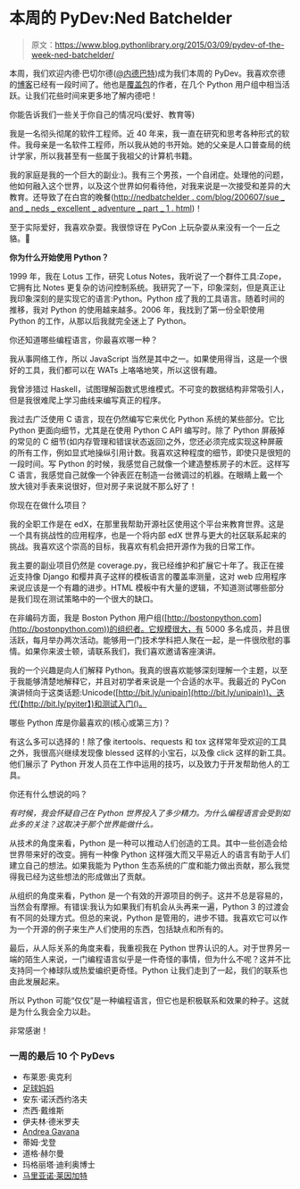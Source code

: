 # 本周的 PyDev:Ned Batchelder

> 原文：<https://www.blog.pythonlibrary.org/2015/03/09/pydev-of-the-week-ned-batchelder/>

本周，我们欢迎内德·巴切尔德([@内德巴特](https://twitter.com/nedbat))成为我们本周的 PyDev。我喜欢奈德的[博客](http://nedbatchelder.com/blog/)已经有一段时间了。他也是[覆盖包](https://pypi.python.org/pypi/coverage)的作者，在几个 Python 用户组中相当活跃。让我们花些时间来更多地了解内德吧！

你能告诉我们一些关于你自己的情况吗(爱好、教育等)

我是一名彻头彻尾的软件工程师。近 40 年来，我一直在研究和思考各种形式的软件。我母亲是一名软件工程师，所以我从她的书开始。她的父亲是人口普查局的统计学家，所以我甚至有一些属于我祖父的计算机书籍。

我的家庭是我的一个巨大的副业:)。我有三个男孩，一个自闭症。处理他的问题，他如何融入这个世界，以及这个世界如何看待他，对我来说是一次接受和差异的大教育。还导致了在白宫的晚餐([http://nedbatchelder . com/blog/200607/sue _ and _ neds _ excellent _ adventure _ part _ 1 . html](http://nedbatchelder.com/blog/200607/sue_and_neds_excellent_adventure_part_1.html))！

至于实际爱好，我喜欢杂耍。我很惊讶在 PyCon 上玩杂耍从来没有一个一丘之貉。🙂

**你为什么开始使用 Python？**

1999 年，我在 Lotus 工作，研究 Lotus Notes，我听说了一个群件工具:Zope，它拥有比 Notes 更复杂的访问控制系统。我研究了一下，印象深刻，但是真正让我印象深刻的是实现它的语言:Python。Python 成了我的工具语言。随着时间的推移，我对 Python 的使用越来越多。2006 年，我找到了第一份全职使用 Python 的工作，从那以后我就完全迷上了 Python。

你还知道哪些编程语言，你最喜欢哪一种？

我从事网络工作，所以 JavaScript 当然是其中之一。如果使用得当，这是一个很好的工具，我们都可以在 WATs 上咯咯地笑，所以这很有趣。

我曾涉猎过 Haskell，试图理解函数式思维模式。不可变的数据结构非常吸引人，但是我很难爬上学习曲线来编写真正的程序。

我过去广泛使用 C 语言，现在仍然编写它来优化 Python 系统的某些部分。它比 Python 更面向细节，尤其是在使用 Python C API 编写时。除了 Python 屏蔽掉的常见的 C 细节(如内存管理和错误状态返回)之外，您还必须完成实现这种屏蔽的所有工作，例如显式地操纵引用计数。我喜欢这种程度的细节，即使只是很短的一段时间。写 Python 的时候，我感觉自己就像一个建造整栋房子的木匠。这样写 C 语言，我感觉自己就像一个钟表匠在制造一台微调过的机器。在眼睛上戴一个放大镜对手表来说很好，但对房子来说就不那么好了！

你现在在做什么项目？

我的全职工作是在 edX，在那里我帮助开源社区使用这个平台来教育世界。这是一个具有挑战性的应用程序，也是一个将内部 edX 世界与更大的社区联系起来的挑战。我喜欢这个崇高的目标，我喜欢有机会把开源作为我的日常工作。

我主要的副业项目仍然是 coverage.py，我已经维护和扩展它十年了。我正在接近支持像 Django 和樱井真子这样的模板语言的覆盖率测量，这对 web 应用程序来说应该是一个有趣的进步。HTML 模板中有大量的逻辑，不知道测试哪些部分是我们现在测试策略中的一个很大的缺口。

在非编码方面，我是 Boston Python 用户组([http://bostonpython.com](http://bostonpython.com))的组织者。它规模很大，有 5000 多名成员，并且很活跃，每月举办两次活动。能够用一门技术学科把人聚在一起，是一件很欣慰的事情。如果你来波士顿，请联系我们，我们喜欢邀请客座演讲。

我的一个兴趣是向人们解释 Python。我真的很喜欢能够深刻理解一个主题，以至于我能够清楚地解释它，并且对初学者来说是一个合适的水平。我最近的 PyCon 演讲倾向于这类话题:Unicode([http://bit.ly/unipain](http://bit.ly/unipain))、迭代(【http://bit.ly/pyiter】)和测试入门()。

哪些 Python 库是你最喜欢的(核心或第三方)？

有这么多可以选择的！除了像 itertools、requests 和 tox 这样常年受欢迎的工具之外，我很高兴继续发现像 blessed 这样的小宝石，以及像 click 这样的新工具。他们展示了 Python 开发人员在工作中运用的技巧，以及致力于开发帮助他人的工具。

你还有什么想说的吗？

*有时候，我会怀疑自己在 Python 世界投入了多少精力。为什么编程语言会受到如此多的关注？这取决于那个世界能做什么。*

从技术的角度来看，Python 是一种可以推动人们创造的工具。其中一些创造会给世界带来好的改变。拥有一种像 Python 这样强大而又平易近人的语言有助于人们建立自己的想法。如果我能为 Python 生态系统的广度和能力做出贡献，那么我觉得我已经为这些想法的形成做出了贡献。

从组织的角度来看，Python 是一个有效的开源项目的例子。这并不总是容易的，当然会有摩擦。有错误:我认为如果我们有机会从头再来一遍，Python 3 的过渡会有不同的处理方式。但总的来说，Python 是管用的，进步不错。我喜欢它可以作为一个开源的例子来生产人们使用的东西，包括缺点和所有的。

最后，从人际关系的角度来看，我重视我在 Python 世界认识的人。对于世界另一端的陌生人来说，一门编程语言似乎是一件奇怪的事情，但为什么不呢？这并不比支持同一个棒球队或热爱编织更奇怪。Python 让我们走到了一起，我们的联系也由此发展起来。

所以 Python 可能“仅仅”是一种编程语言，但它也是积极联系和效果的种子。这就是为什么我会全力以赴。

非常感谢！

### 一周的最后 10 个 PyDevs

*   布莱恩·奥克利
*   [足球妈妈](https://www.blog.pythonlibrary.org/2015/02/23/pydev-of-the-week-maciej-fijalkowski/)
*   安东·诺沃西约洛夫
*   杰西·戴维斯
*   伊夫林·德米罗夫
*   [Andrea Gavana](https://www.blog.pythonlibrary.org/2015/01/26/pydev-of-the-week-andrea-gavana/)
*   蒂姆·戈登
*   道格·赫尔曼
*   玛格丽塔·迪利奥博士
*   [马里亚诺·莱因加特](https://www.blog.pythonlibrary.org/2014/12/29/pydev-of-the-week-mariano-reingart/)